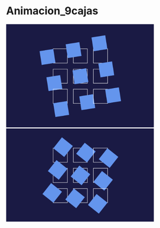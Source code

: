 # Animacion_9cajas

<img src="./readme1.png" alt="imagen de readme" width="400px">
<img src="./readme2.png" alt="imagen de readme" width="400px">